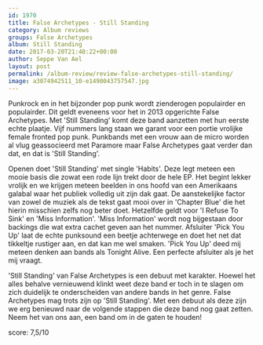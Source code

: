 ```yaml
---
id: 1970
title: False Archetypes - Still Standing
category: Album reviews
groups: False Archetypes
album: Still Standing
date: 2017-03-20T21:48:22+00:00
author: Seppe Van Ael
layout: post
permalink: /album-review/review-false-archetypes-still-standing/
image: a3074942511_10-e1490043757547.jpg
---
```

Punkrock en in het bijzonder pop punk wordt zienderogen populairder en populairder. Dit geldt eveneens voor het in 2013 opgerichte False Archetypes. Met 'Still Standing' komt deze band aanzetten met hun eerste echte plaatje. Vijf nummers lang staan we garant voor een portie vrolijke female fronted pop punk. Punkbands met een vrouw aan de micro worden al vlug geassocieerd met Paramore maar False Archetypes gaat verder dan dat, en dat is 'Still Standing'.

Openen doet 'Still Standing' met single 'Habits'. Deze legt meteen een mooie basis die zowat een rode lijn trekt door de hele EP. Het begint lekker vrolijk en we krijgen meteen beelden in ons hoofd van een Amerikaans galabal waar het publiek volledig uit zijn dak gaat. De aanstekelijke factor van zowel de muziek als de tekst gaat mooi over in 'Chapter Blue' die het hierin misschien zelfs nog beter doet. Hetzelfde geldt voor 'I Refuse To Sink' en 'Miss Information'. 'Miss Information' wordt nog bijgestaan door backings die wat extra cachet geven aan het nummer. Afsluiter 'Pick You Up' laat de echte punksound een beetje achterwege en doet het net dat tikkeltje rustiger aan, en dat kan me wel smaken. 'Pick You Up' deed mij meteen denken aan bands als Tonight Alive. Een perfecte afsluiter als je het mij vraagt.

'Still Standing' van False Archetypes is een debuut met karakter. Hoewel het alles behalve vernieuwend klinkt weet deze band er toch in te slagen om zich duidelijk te onderscheiden van andere bands in het genre. False Archetypes mag trots zijn op 'Still Standing'. Met een debuut als deze zijn we erg benieuwd naar de volgende stappen die deze band nog gaat zetten. Neem het van ons aan, een band om in de gaten te houden!

score: 7,5/10

&nbsp;